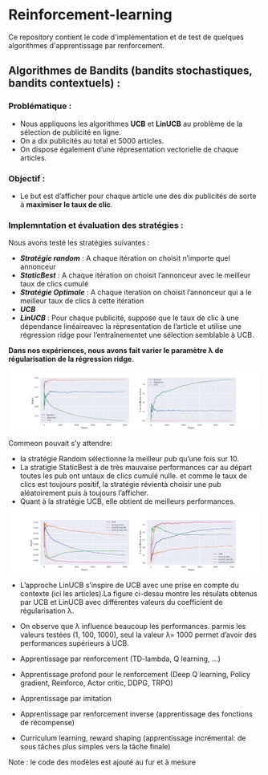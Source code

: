 # Reinforcement-learning

Ce repository contient le code d'implémentation et de test de quelques algorithmes d'apprentissage par renforcement.


## Algorithmes de Bandits (bandits stochastiques, bandits contextuels) :

### Problématique :

 * Nous appliquons les algorithmes **UCB** et **LinUCB** au problème de la sélection de publicité en ligne.
 * On a dix publicités au total et 5000 articles. 
 * On dispose également d’une répresentation vectorielle de chaque articles. 

### Objectif :

* Le but est d’afficher pour chaque article une des dix publicités de sorte à **maximiser le taux de clic**.

### Implemntation et évaluation des stratégies :

Nous avons testé les stratégies suivantes :

* ***Stratégie random*** : A chaque itération on choisit n’importe quel annonceur
* ***StaticBest*** : A chaque itération on choisit l’annonceur avec le meilleur taux de clics cumulé
* ***Stratégie Optimale*** : A chaque iteration on choisit l’annonceur qui a le meilleur taux de clics à cette itération
* ***UCB***
* ***LinUCB*** : Pour chaque publicité, suppose que le taux de clic à une dépendance linéaireavec la répresentation de l’article et utilise une régression ridge pour l’entraînementet une sélection semblable à UCB. 

**Dans nos expériences, nous avons fait varier le paramètre λ de régularisation de la régression ridge**.

<p align="center">
  <img src="UCBvsLinUCB/imgs/baseline.png" width="960" Résultats obtenus par les stratégie Random, StaticBest, UCB">
</p>



Commeon pouvait s’y attendre:

* la stratégie Random sélectionne la meilleur pub qu’une fois sur 10.
* La stratigie StaticBest à de très mauvaise performances car au départ toutes les pub ont untaux de clics cumulé nulle. et comme le taux de clics est toujours positif, la stratégie révientà choisir une pub aléatoirement puis à toujours l’afficher.
*  Quant à la stratégie UCB, elle obtient de meilleurs performances.

<p align="center">
  <img src="UCBvsLinUCB/imgs/UCBs.png" width="960" Résultats obtenus par les stratégie Random, StaticBest, UCB">
</p>


* L’approche LinUCB s’inspire de UCB avec une prise en compte du contexte (ici les articles).La figure ci-dessu montre les résulats obtenus par UCB et LinUCB avec différentes valeurs du coefficient de régularisation λ. 
* On observe que λ influence beaucoup les performances. parmis les valeurs testées (1, 100, 1000), seul la valeur λ= 1000 permet d’avoir des performances supérieurs à UCB.


* Apprentissage par renforcement (TD-lambda, Q learning, …)
* Apprentissage profond pour le renforcement (Deep Q learning, Policy gradient, Reinforce, Actor critic, DDPG, TRPO)
* Apprentissage par imitation
* Apprentissage par renforcement inverse (apprentissage des fonctions de récompense)

* Curriculum learning, reward shaping (apprentissage incrémental: de sous tâches plus simples vers la tâche finale)

Note : le code des modèles est ajouté au fur et à mesure

